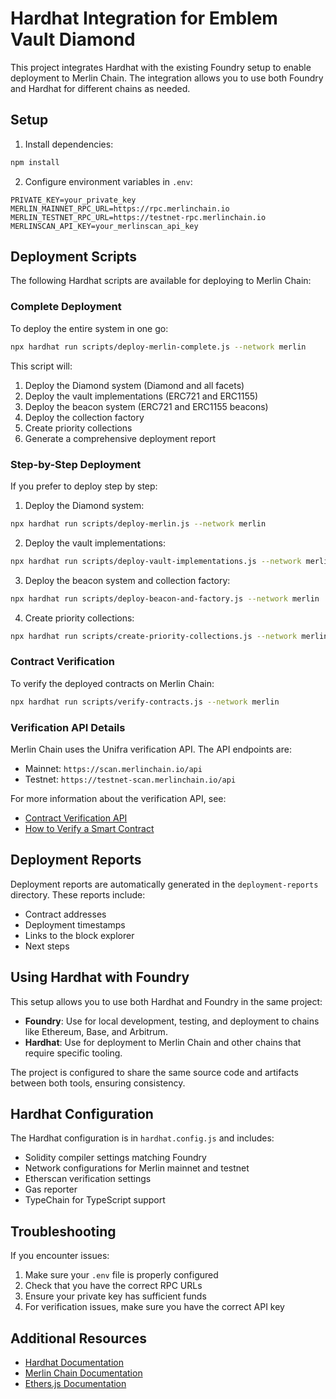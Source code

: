 # Hardhat Integration for Emblem Vault Diamond

This project integrates Hardhat with the existing Foundry setup to enable deployment to Merlin Chain. The integration allows you to use both Foundry and Hardhat for different chains as needed.

## Setup

1. Install dependencies:

```bash
npm install
```

2. Configure environment variables in `.env`:

```
PRIVATE_KEY=your_private_key
MERLIN_MAINNET_RPC_URL=https://rpc.merlinchain.io
MERLIN_TESTNET_RPC_URL=https://testnet-rpc.merlinchain.io
MERLINSCAN_API_KEY=your_merlinscan_api_key
```

## Deployment Scripts

The following Hardhat scripts are available for deploying to Merlin Chain:

### Complete Deployment

To deploy the entire system in one go:

```bash
npx hardhat run scripts/deploy-merlin-complete.js --network merlin
```

This script will:

1. Deploy the Diamond system (Diamond and all facets)
2. Deploy the vault implementations (ERC721 and ERC1155)
3. Deploy the beacon system (ERC721 and ERC1155 beacons)
4. Deploy the collection factory
5. Create priority collections
6. Generate a comprehensive deployment report

### Step-by-Step Deployment

If you prefer to deploy step by step:

1. Deploy the Diamond system:

```bash
npx hardhat run scripts/deploy-merlin.js --network merlin
```

2. Deploy the vault implementations:

```bash
npx hardhat run scripts/deploy-vault-implementations.js --network merlin
```

3. Deploy the beacon system and collection factory:

```bash
npx hardhat run scripts/deploy-beacon-and-factory.js --network merlin
```

4. Create priority collections:

```bash
npx hardhat run scripts/create-priority-collections.js --network merlin
```

### Contract Verification

To verify the deployed contracts on Merlin Chain:

```bash
npx hardhat run scripts/verify-contracts.js --network merlin
```

### Verification API Details

Merlin Chain uses the Unifra verification API. The API endpoints are:

- Mainnet: `https://scan.merlinchain.io/api`
- Testnet: `https://testnet-scan.merlinchain.io/api`

For more information about the verification API, see:

- [Contract Verification API](https://unifra.readme.io/reference/contract-verification-api)
- [How to Verify a Smart Contract](https://unifra.readme.io/reference/how-to-verify-a-smart-contract)

## Deployment Reports

Deployment reports are automatically generated in the `deployment-reports` directory. These reports include:

- Contract addresses
- Deployment timestamps
- Links to the block explorer
- Next steps

## Using Hardhat with Foundry

This setup allows you to use both Hardhat and Foundry in the same project:

- **Foundry**: Use for local development, testing, and deployment to chains like Ethereum, Base, and Arbitrum.
- **Hardhat**: Use for deployment to Merlin Chain and other chains that require specific tooling.

The project is configured to share the same source code and artifacts between both tools, ensuring consistency.

## Hardhat Configuration

The Hardhat configuration is in `hardhat.config.js` and includes:

- Solidity compiler settings matching Foundry
- Network configurations for Merlin mainnet and testnet
- Etherscan verification settings
- Gas reporter
- TypeChain for TypeScript support

## Troubleshooting

If you encounter issues:

1. Make sure your `.env` file is properly configured
2. Check that you have the correct RPC URLs
3. Ensure your private key has sufficient funds
4. For verification issues, make sure you have the correct API key

## Additional Resources

- [Hardhat Documentation](https://hardhat.org/docs)
- [Merlin Chain Documentation](https://docs.merlinchain.io)
- [Ethers.js Documentation](https://docs.ethers.org/v6/)
